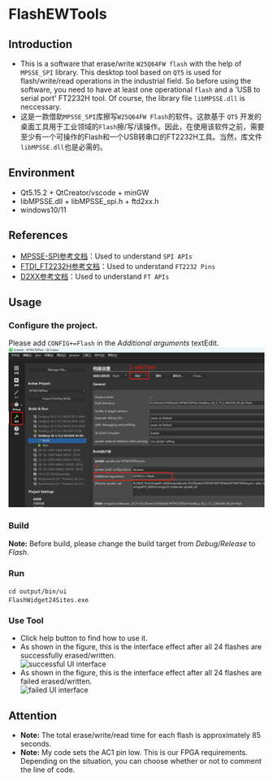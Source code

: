 # FlashEWTools
## Introduction
- This is a software that erase/write ```W25Q64FW flash``` with the help of ```MPSSE_SPI``` library. This desktop tool based on ```QT5``` is used for flash/write/read operations in the industrial field. So before using the software, you need to have at least one operational ```flash``` and a 'USB to serial port' FT2232H tool. Of course, the library file ```libMPSSE.dll``` is neccessary.
- 这是一款借助```MPSSE_SPI```库擦写```W25Q64FW Flash```的软件。这款基于 ```QT5``` 开发的桌面工具用于工业领域的```Flash```擦/写/读操作。因此，在使用该软件之前，需要至少有一个可操作的Flash和一个USB转串口的FT2232H工具。当然，库文件```libMPSSE.dll```也是必需的。
## Environment
- Qt5.15.2 + QtCreator/vscode + minGW
- libMPSSE.dll + libMPSSE_spi.h + ftd2xx.h
- windows10/11
## References
- [MPSSE-SPI参考文档](https://ftdichip.com/document/application-notes/)：Used to understand ```SPI APIs```
- [FTDI_FT2232H参考文档](https://ftdichip.com/product-category/products/)：Used to understand ```FT2232 Pins```
- [D2XX参考文档](https://ftdichip.com/drivers/d2xx-drivers/)：Used to understand ```FT APIs```
## Usage
### Configure the project.<br>
Please add ```CONFIG+=Flash``` in the *Additional arguments* textEdit.<br>
![You can see](./image/configure.png)<br>
### Build<br>
**Note:** Before build, please change the build target from *Debug/Release* to *Flash*.
### Run<br>
```cd output/bin/ui```<br>
```FlashWidget24Sites.exe```
### Use Tool
- Click help button to find how to use it.
- As shown in the figure, this is the interface effect after all 24 flashes are successfully erased/written.<br>
![successful UI interface](./image/successful.png)<br>
- As shown in the figure, this is the interface effect after all 24 flashes are failed erased/written.<br>
![failed UI interface](./image/failed.png)<br>
## Attention
- **Note:** The total erase/write/read time for each flash is approximately 85 seconds.
- **Note:** My code sets the AC1 pin low. This is our FPGA requirements. Depending on the situation, you can choose whether or not to comment the line of code.